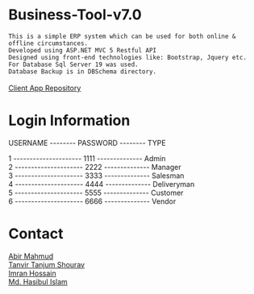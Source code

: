 # Business-Tool-v7.0
`This is a simple ERP system which can be used for both online & offline circumstances.`<br>
`Developed using ASP.NET MVC 5 Restful API`<br>
`Designed using front-end technologies like: Bootstrap, Jquery etc.`<br>
`For Database Sql Server 19 was used.`<br>
`Database Backup is in DBSchema directory.`<br>
<br><a href="https://github.com/mahmudabir/Business-Tool-v7.0-Client">Client App Repository</a><br>

# Login Information<br />

USERNAME -------- PASSWORD -------- TYPE<br />

1 --------------------- 1111 -------------- Admin<br />
2 --------------------- 2222 -------------- Manager<br />
3 --------------------- 3333 -------------- Salesman<br />
4 --------------------- 4444 -------------- Deliveryman<br />
5 --------------------- 5555 -------------- Customer<br />
6 --------------------- 6666 -------------- Vendor<br />


# Contact<br>
<a href="mailto:amabirmahmud@gmail.com">Abir Mahmud</a><br>
<a href="mailto:tanjumtanvir@gmail.com">Tanvir Tanjum Shourav</a><br>
<a href="mailto:imran13854@gmail.com">Imran Hossain</a><br>
<a href="mailto:hasibsanto0@gmail.com">Md. Hasibul Islam</a><br>
